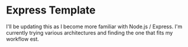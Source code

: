 Express Template
=====================
I'll be updating this as I become more familiar with Node.js / Express. I'm currently trying various architectures and finding the one that fits my workflow est.

